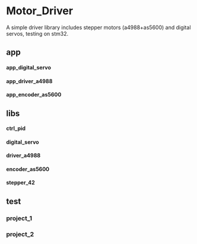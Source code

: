 # Motor_Driver
A simple driver library includes stepper motors (a4988+as5600) and digital servos, testing on stm32.

## app

#### app_digital_servo

#### app_driver_a4988

#### app_encoder_as5600

## libs

#### ctrl_pid

#### digital_servo

#### driver_a4988

#### encoder_as5600

#### stepper_42

## test

### project_1

### project_2

